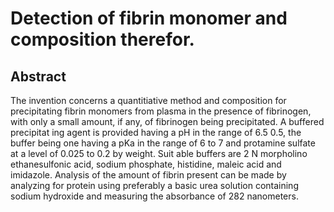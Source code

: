 # Detection of fibrin monomer and composition therefor.

## Abstract
The invention concerns a quantitiative method and composition for precipitating fibrin monomers from plasma in the presence of fibrinogen, with only a small amount, if any, of fibrinogen being precipitated. A buffered precipitat ing agent is provided having a pH in the range of 6.5 0.5, the buffer being one having a pKa in the range of 6 to 7 and protamine sulfate at a level of 0.025 to 0.2 by weight. Suit able buffers are 2 N morpholino ethanesulfonic acid, sodium phosphate, histidine, maleic acid and imidazole. Analysis of the amount of fibrin present can be made by analyzing for protein using preferably a basic urea solution containing sodium hydroxide and measuring the absorbance of 282 nanometers.